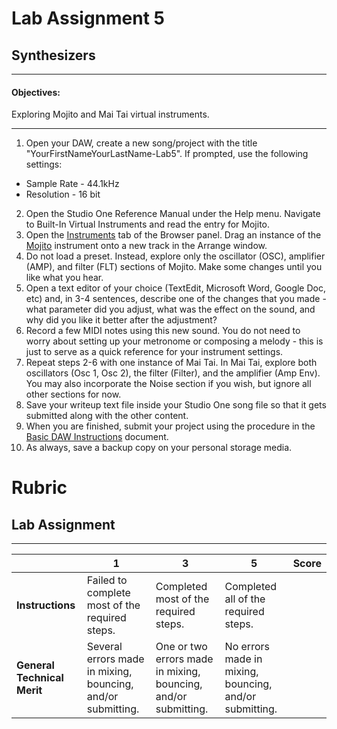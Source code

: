 # Lab Assignment 5
## Synthesizers

---

#### Objectives:
  Exploring Mojito and Mai Tai virtual instruments.

---

1. Open your DAW, create a new song/project with the title "YourFirstNameYourLastName-Lab5". If prompted, use the following settings:
  * Sample Rate - 44.1kHz
  * Resolution - 16 bit
2. Open the Studio One Reference Manual under the Help menu. Navigate to Built-In Virtual Instruments and read the entry for Mojito.
3. Open the [Instruments](../DAW-instructions/browsing-for-instruments.md) tab of the Browser panel. Drag an instance of the [Mojito](../DAW-instructions/mojito.md) instrument onto a new track in the Arrange window.
4. Do not load a preset. Instead, explore only the oscillator (OSC), amplifier (AMP), and filter (FLT) sections of Mojito. Make some changes until you like what you hear.
5. Open a text editor of your choice (TextEdit, Microsoft Word, Google Doc, etc) and, in 3-4 sentences, describe one of the changes that you made - what parameter did you adjust, what was the effect on the sound, and why did you like it better after the adjustment?
6. Record a few MIDI notes using this new sound. You do not need to worry about setting up your metronome or composing a melody - this is just to serve as a quick reference for your instrument settings.
7. Repeat steps 2-6 with one instance of Mai Tai. In Mai Tai, explore both oscillators (Osc 1, Osc 2), the filter (Filter), and the amplifier (Amp Env). You may also incorporate the Noise section if you wish, but ignore all other sections for now.
8. Save your writeup text file inside your Studio One song file so that it gets submitted along with the other content.
9. When you are finished, submit your project using the procedure in the [Basic DAW Instructions](../DAW-instructions/basic-submission-instructions.md#submitting-a-song) document.
10. As always, save a backup copy on your personal storage media.

# Rubric
## Lab Assignment
---

| | **1** | **3** | **5** | **Score**
| --- | --- | --- | --- | ---
| **Instructions** | Failed to complete most of the required steps. | Completed most of the required steps. | Completed all of the required steps. | |
| **General Technical Merit** | Several errors made in mixing, bouncing, and/or submitting. | One or two errors made in mixing, bouncing, and/or submitting. | No errors made in mixing, bouncing, and/or submitting. | | |
